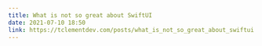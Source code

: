 ```yaml
---
title: What is not so great about SwiftUI
date: 2021-07-10 18:50
link: https://tclementdev.com/posts/what_is_not_so_great_about_swiftui.html
---
```

